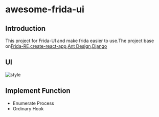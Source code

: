 # awesome-frida-ui

## Introduction
This project for Frida-UI and make frida easier to use.The project base on[Frida-RE](https://www.frida.re),[create-react-app](https://github.com/facebook/create-react-app),[Ant Design](https://github.com/ant-design/ant-design),[Django](https://github.com/django/django)<br>

## UI
![style](https://github.com/viva-frida/awesome-frida-ui/blob/master/Image/newUI.png)

## Implement Function
* Enumerate Process
* Ordinary Hook

